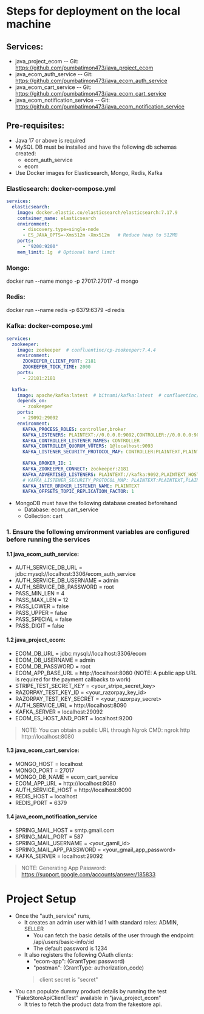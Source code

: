 # Steps for deployment on the local machine

## Services:
- java_project_ecom
  -- Git: https://github.com/pumbatimon473/java_project_ecom
- java_ecom_auth_service
  -- Git: https://github.com/pumbatimon473/java_ecom_auth_service
- java_ecom_cart_service
  -- Git: https://github.com/pumbatimon473/java_ecom_cart_service
- java_ecom_notification_service
  -- Git: https://github.com/pumbatimon473/java_ecom_notification_service

## Pre-requisites:
- Java 17 or above is required
- MySQL DB must be installed and have the following db schemas created:
	- ecom_auth_service
	- ecom
- Use Docker images for Elasticsearch, Mongo, Redis, Kafka

### Elasticsearch: docker-compose.yml
```yaml
services:
  elasticsearch:
    image: docker.elastic.co/elasticsearch/elasticsearch:7.17.9
    container_name: elasticsearch
    environment:
      - discovery.type=single-node
      - ES_JAVA_OPTS=-Xms512m -Xmx512m   # Reduce heap to 512MB
    ports:
      - "9200:9200"
    mem_limit: 1g  # Optional hard limit
```
### Mongo:
docker run --name mongo -p 27017:27017 -d mongo

### Redis:
docker run --name redis -p 6379:6379 -d redis

### Kafka: docker-compose.yml
```yaml
services:
  zookeeper:
    image: zookeeper  # confluentinc/cp-zookeeper:7.4.4
    environment:
      ZOOKEEPER_CLIENT_PORT: 2181
      ZOOKEEPER_TICK_TIME: 2000
    ports:
      - 22181:2181
  
  kafka:
    image: apache/kafka:latest  # bitnami/kafka:latest  # confluentinc/cp-kafka:7.4.4
    depends_on:
      - zookeeper
    ports:
      - 29092:29092
    environment:
      KAFKA_PROCESS_ROLES: controller,broker
      KAFKA_LISTENERS: PLAINTEXT://0.0.0.0:9092,CONTROLLER://0.0.0.0:9093,PLAINTEXT_HOST://0.0.0.0:29092
      KAFKA_CONTROLLER_LISTENER_NAMES: CONTROLLER
      KAFKA_CONTROLLER_QUORUM_VOTERS: 1@localhost:9093
      KAFKA_LISTENER_SECURITY_PROTOCOL_MAP: CONTROLLER:PLAINTEXT,PLAINTEXT:PLAINTEXT,PLAINTEXT_HOST:PLAINTEXT
      
      KAFKA_BROKER_ID: 1
      KAFKA_ZOOKEEPER_CONNECT: zookeeper:2181
      KAFKA_ADVERTISED_LISTENERS: PLAINTEXT://kafka:9092,PLAINTEXT_HOST://localhost:29092
      # KAFKA_LISTENER_SECURITY_PROTOCOL_MAP: PLAINTEXT:PLAINTEXT,PLAINTEXT_HOST:PLAINTEXT
      KAFKA_INTER_BROKER_LISTENER_NAME: PLAINTEXT
      KAFKA_OFFSETS_TOPIC_REPLICATION_FACTOR: 1
```
- MongoDB must have the following database created beforehand
    - Database: ecom_cart_service
    - Collection: cart


### 1. Ensure the following environment variables are configured before running the services

#### 1.1 java_ecom_auth_service:

- AUTH_SERVICE_DB_URL	= jdbc:mysql://localhost:3306/ecom_auth_service
- AUTH_SERVICE_DB_USERNAME = admin
- AUTH_SERVICE_DB_PASSWORD = root
- PASS_MIN_LEN = 4
- PASS_MAX_LEN = 12
- PASS_LOWER = false
- PASS_UPPER = false
- PASS_SPECIAL = false
- PASS_DIGIT = false

#### 1.2 java_project_ecom:

- ECOM_DB_URL	= jdbc:mysql://localhost:3306/ecom
- ECOM_DB_USERNAME = admin
- ECOM_DB_PASSWORD = root
- ECOM_APP_BASE_URL =	http://localhost:8080 (NOTE: A public app URL is required for the payment callbacks to work)
- STRIPE_TEST_SECRET_KEY = <your_stripe_secret_key>
- RAZORPAY_TEST_KEY_ID = <your_razorpay_key_id>
- RAZORPAY_TEST_KEY_SECRET = <your_razorpay_secret>
- AUTH_SERVICE_URL = http://localhost:8090
- KAFKA_SERVER = localhost:29092
- ECOM_ES_HOST_AND_PORT = localhost:9200

> NOTE: You can obtain a public URL through Ngrok
CMD:
ngrok http http://localhost:8080

#### 1.3 java_ecom_cart_service:

- MONGO_HOST = localhost
- MONGO_PORT = 27017
- MONGO_DB_NAME = ecom_cart_service
- ECOM_APP_URL = http://localhost:8080
- AUTH_SERVICE_HOST = http://localhost:8090
- REDIS_HOST = localhost
- REDIS_PORT = 6379

#### 1.4 java_ecom_notification_service

- SPRING_MAIL_HOST = smtp.gmail.com
- SPRING_MAIL_PORT = 587
- SPRING_MAIL_USERNAME = <your_gamil_id>
- SPRING_MAIL_APP_PASSWORD = <your_gmail_app_password>
- KAFKA_SERVER = localhost:29092

> NOTE:
Generating App Password: https://support.google.com/accounts/answer/185833

# Project Setup
- Once the "auth_service" runs,
	- It creates an admin user with id 1 with standard roles: ADMIN, SELLER
		- You can fetch the basic details of the user through the endpoint: /api/users/basic-info/:id
		- The default password is 1234
	- It also registers the following OAuth clients:
		- "ecom-app": (GrantType: password)
		- "postman": (GrantType: authorization_code)
		> client secret is "secret"
- You can populate dummy product details by running the test "FakeStoreApiClientTest" available in "java_project_ecom"
	- It tries to fetch the product data from the fakestore api.


